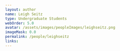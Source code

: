 ```yaml
---
layout: author
name: Leigh Seitz
type: Undergraduate Students
webOrder: 5.0
avatar: /assets/images/peopleImages/leighseitz.png
imageMask: 0.0
permalink: /people/leighseitz
links:
---
```

